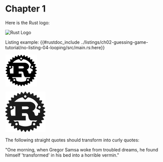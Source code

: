 # Chapter 1

Here is the Rust logo:

![Rust Logo](rust-logo.png)

Listing example:
{{#rustdoc_include ../listings/ch02-guessing-game-tutorial/no-listing-04-looping/src/main.rs:here}}

<p><img alt="Rust Logo in html" src="rust-logo.svg" class="center" style="width: 20%;" /></p>

![Image](assets/rust-logo.png)

The following straight quotes should transform into curly quotes:

"One morning, when Gregor Samsa woke from troubled dreams, he found himself 'transformed' in his bed into a horrible vermin."

